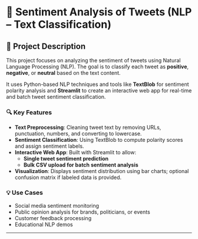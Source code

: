 # 🧠 Sentiment Analysis of Tweets (NLP – Text Classification)

## 📌 Project Description

This project focuses on analyzing the sentiment of tweets using Natural Language Processing (NLP). The goal is to classify each tweet as **positive**, **negative**, or **neutral** based on the text content.

It uses Python-based NLP techniques and tools like **TextBlob** for sentiment polarity analysis and **Streamlit** to create an interactive web app for real-time and batch tweet sentiment classification.

### 🔍 Key Features

- **Text Preprocessing**: Cleaning tweet text by removing URLs, punctuation, numbers, and converting to lowercase.
- **Sentiment Classification**: Using TextBlob to compute polarity scores and assign sentiment labels.
- **Interactive Web App**: Built with Streamlit to allow:
  - **Single tweet sentiment prediction**
  - **Bulk CSV upload for batch sentiment analysis**
- **Visualization**: Displays sentiment distribution using bar charts; optional confusion matrix if labeled data is provided.

### 💡 Use Cases

- Social media sentiment monitoring
- Public opinion analysis for brands, politicians, or events
- Customer feedback processing
- Educational NLP demos

---


